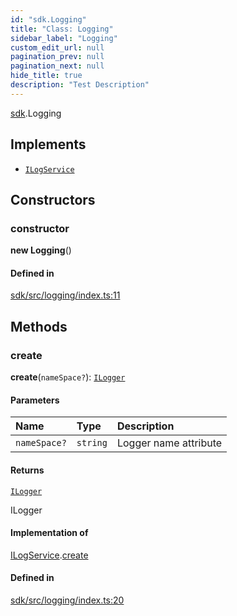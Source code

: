 ```yaml
---
id: "sdk.Logging"
title: "Class: Logging"
sidebar_label: "Logging"
custom_edit_url: null
pagination_prev: null
pagination_next: null
hide_title: true
description: "Test Description"
---
```


[sdk](../namespaces/sdk.md).Logging

## Implements

- [`ILogService`](../interfaces/sdk.ILogService.md)

## Constructors

### constructor

**new Logging**()

#### Defined in

[sdk/src/logging/index.ts:11](https://github.com/AKASHAorg/akasha-framework/blob/5fd9b78a/sdk/src/logging/index.ts#L11)

## Methods

### create

**create**(`nameSpace?`): [`ILogger`](../interfaces/sdk.ILogger.md)

#### Parameters

| Name | Type | Description |
| :------ | :------ | :------ |
| `nameSpace?` | `string` | Logger name attribute |

#### Returns

[`ILogger`](../interfaces/sdk.ILogger.md)

ILogger

#### Implementation of

[ILogService](../interfaces/sdk.ILogService.md).[create](../interfaces/sdk.ILogService.md#create)

#### Defined in

[sdk/src/logging/index.ts:20](https://github.com/AKASHAorg/akasha-framework/blob/5fd9b78a/sdk/src/logging/index.ts#L20)
